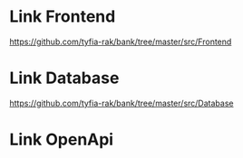 # Link Frontend
https://github.com/tyfia-rak/bank/tree/master/src/Frontend

# Link Database
https://github.com/tyfia-rak/bank/tree/master/src/Database

# Link OpenApi

